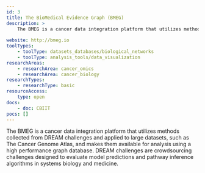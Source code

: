 ```yaml
---
id: 3
title: The BioMedical Evidence Graph (BMEG)
description: >
    The BMEG is a cancer data integration platform that utilizes methods collected from Dialogue for Reverse Engineering Assessments and Methods (DREAM) challenges and applied to large datasets, such as The Cancer Genome Atlas, and makes them available for analysis using a high performance graph database.
    
website: http://bmeg.io
toolTypes:
    - toolType: datasets_databases/biological_networks
    - toolType: analysis_tools/data_visualization
researchAreas:
    - researchArea: cancer_omics
    - researchArea: cancer_biology
researchTypes:
    - researchType: basic
resourceAccess:
    type: open
docs:
    - doc: CBIIT
pocs: []        
---
```

The BMEG is a cancer data integration platform that utilizes methods collected from DREAM challenges and applied to large datasets, such as The Cancer Genome Atlas, and makes them available for analysis using a high performance graph database. DREAM challenges are crowdsourcing challenges designed to evaluate model predictions and pathway inference algorithms in systems biology and medicine.